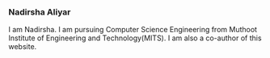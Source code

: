 ### Nadirsha Aliyar
I am Nadirsha. I am pursuing Computer Science Engineering from Muthoot Institute of Engineering and Technology(MITS). I am also a co-author of this website.
